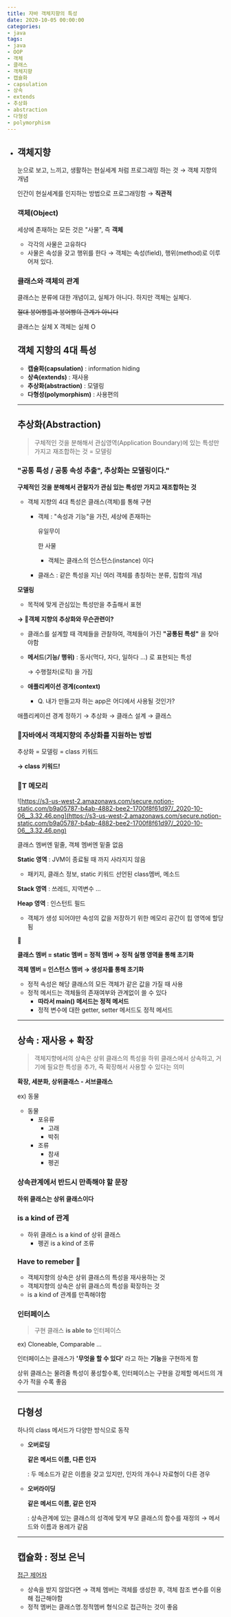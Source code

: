```yaml
---
title: 자바 객체지향의 특성
date: 2020-10-05 00:00:00
categories:
- java
tags:
- java
- OOP
- 객체
- 클래스
- 객체지향
- 캡슐화
- capsulation
- 상속
- extends
- 추상화
- abstraction
- 다형성
- polymorphism
---
```




- ## 객체지향

  눈으로 보고, 느끼고, 생활하는 현실세계 처럼 프로그래밍 하는 것 → 객체 지향의 개념

  인간이 현실세계를 인지하는 방법으로 프로그래밍함 → **직관적**

  ### 객체(Object)

  세상에 존재하는 모든 것은 "사물", 즉 **객체**

  - 각각의 사물은 고유하다
  - 사물은 속성을 갖고 행위를 한다 → 객체는 속성(field), 행위(method)로 이루어져 있다.

  ### 클래스와 객체의 관계

  클래스는 분류에 대한 개념이고, 실체가 아니다. 하지만 객체는 실체다.

  ~~절대 붕어빵틀과 붕어빵의 관계가 아니다~~

  클래스는 실체 X 객체는 실체 O

  ## 객체 지향의 4대 특성

  - **캡슐화(capsulation)** : information hiding
  - **상속(extends)** : 재사용
  - **추상화(abstraction)** : 모델링
  - **다형성(polymorphism)** : 사용편의

  ------

  ## 추상화(Abstraction)

  > 구체적인 것을 분해해서 관심영역(Application Boundary)에 있는 특성만 가지고 재조합하는 것 = 모델링

  ### "공통 특성 / 공통 속성 추출", 추상화는 모델링이다."

  **구체적인 것을 분해해서 관찰자가 관심 있는 특성만 가지고 재조합하는 것**

  - 객체 지향의 4대 특성은 클래스(객체)를 통해 구현

    - 객체 : "속성과 기능"을 가진, 세상에 존재하는 

      유일무이

      한 사물

      - 객체는 클래스의 인스턴스(instance) 이다

    - 클래스 : 같은 특성을 지닌 여러 객체를 총칭하는 분류, 집합의 개념

  **모델링**

  - 목적에 맞게 관심있는 특성만을 추출해서 표현

  **→ 🤔객체 지향의 추상화와 무슨관련이?**

  - 클래스를 설계할 때 객체들을 관찰하여, 객체들이 가진 **"공통된 특성"** 을 찾아야함

  - **메서드**(**기능/ 행위)** : 동사(먹다, 자다, 일하다 ...) 로 표현되는 특성

    → 수행절차(로직) 을 가짐

  - **애플리케이션 경계(context)**

    - Q. 내가 만들고자 하는 app은 어디에서 사용될 것인가?

  애플리케이션 경계 정하기 → 추상화 → 클래스 설계 → 클래스

  ### 🔹자바에서 객체지향의 추상화를 지원하는 방법

  추상화 = 모델링 = class 키워드

  **→ class 키워드!**

  ### 🔹T 메모리

  ![https://s3-us-west-2.amazonaws.com/secure.notion-static.com/b9a05787-b4ab-4882-bee2-1700f8f61d97/_2020-10-06__3.32.46.png](https://s3-us-west-2.amazonaws.com/secure.notion-static.com/b9a05787-b4ab-4882-bee2-1700f8f61d97/_2020-10-06__3.32.46.png)

  클래스 멤버엔 밑줄, 객체 멤버엔 밑줄 없음

  **Static 영역** : JVM이 종료될 때 까지 사라지지 않음

  - 패키지, 클래스 정보, static 키워드 선언된 class멤버, 메소드

  **Stack 영역** : 쓰레드, 지역변수 ...

  **Heap 영역** : 인스턴트 필드

  - 객체가 생성 되어야만 속성의 값을 저장하기 위한 메모리 공간이 힙 영역에 할당됨

  📌

  **클래스 멤버 = static 멤버 = 정적 멤버 → 정적 실행 영역을 통해 초기화**

  **객체 멤버 = 인스턴스 멤버 → 생성자를 통해 초기화**

  - 정적 속성은 해당 클래스의 모든 객체가 같은 값을 가질 때 사용
  - 정적 메서드는 객체들의 존재여부와 관계없이 쓸 수 있다
    - **따라서 main() 메서드는 정적 메서드**
    - 정적 변수에 대한 getter, setter 메서드도 정적 메서드

  ------

  ## 상속 : 재사용 + 확장

  > 객체지향에서의 상속은 상위 클래스의 특성을 하위 클래스에서 상속하고, 거기에 필요한 특성을 추가, 즉 확장해서 사용할 수 있다는 의미

  **확장, 세분화, 상위클래스 - 서브클래스**

  ex) 동물

  - 동물
    - 포유류
      - 고래
      - 박쥐
    - 조류
      - 참새
      - 펭귄

  ### 상속관계에서 반드시 만족해야 할 문장

  **하위 클래스는 상위 클래스이다**

  ### is a kind of 관계

  - 하위 클래스 is a kind of 상위 클래스
    - 펭귄 is a kind of 조류

  ### Have to remeber 👊

  - 객체지향의 상속은 상위 클래스의 특성을 재사용하는 것
  - 객체지향의 상속은 상위 클래스의 특성을 확장하는 것
  - is a kind of 관계를 만족해야함

  ### 인터페이스

  > 구현 클래스 **is able to** 인터페이스

  ex) Cloneable, Comparable ...

  인터페이스는 클래스가 **'무엇을 할 수 있다'** 라고 하는 **기능**을 구현하게 함

  상위 클래스는 물려줄 특성이 풍성할수록, 인터페이스는 구현을 강제할 메서드의 개수가 적을 수록 좋음

  ------

  ## 다형성

  하나의 class 메서드가 다양한 방식으로 동작

  - **오버로딩**

    **같은 메서드 이름, 다른 인자**

    :  두 메소드가 같은 이름을 갖고 있지만, 인자의 개수나 자료형이 다른 경우

  - **오버라이딩**

    **같은 메서드 이름, 같은 인자**

    :  상속관계에 있는 클래스의 성격에 맞게 부모 클래스의 함수를 재정의 → 메서드와 이름과 용례가 같음

  ------

  ## 캡슐화 : 정보 은닉

  [접근 제어자](https://www.notion.so/1bc6af41a6e34899b3544a1ffcb1b615)

  - 상속을 받지 않았다면 → 객체 멤버는 객체를 생성한 후, 객체 참조 변수를 이용해 접근해야함
  - 정적 멤버는 클래스명.정적멤버 형식으로 접근하는 것이 좋음